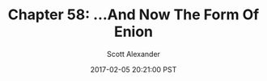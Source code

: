 ---
layout: chapter
title: "Chapter 58: …And Now The Form Of Enion"
author: Scott Alexander
description: http://unsongbook.com/chapter-58-and-now-the-form-of-enion/
date: 2017-02-05 20:21:00 PST
length: 3810172
duration: 952
guid: chapter-58-and-now-the-form-of-enion
---